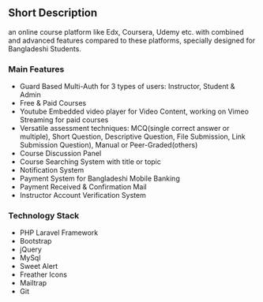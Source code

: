 ## Short Description
an online course platform like Edx, Coursera, Udemy etc.  with combined and advanced features compared to these platforms, specially designed for Bangladeshi Students.
    
### Main Features
- Guard Based Multi-Auth for 3 types of users: Instructor, Student & Admin
- Free & Paid Courses
- Youtube Embedded video player for Video Content, working on Vimeo Streaming for paid courses
- Versatile assessment techniques: MCQ(single correct answer or multiple), Short Question, Descriptive Question, File Submission, Link Submission Question), Manual or Peer-Graded(others)
- Course Discussion Panel
- Course Searching System with title or topic
- Notification System
- Payment System for Bangladeshi Mobile Banking
- Payment Received & Confirmation Mail
- Instructor Account Verification System


### Technology Stack
- PHP Laravel Framework
- Bootstrap
- jQuery
- MySql
- Sweet Alert
- Freather Icons
- Mailtrap
- Git
